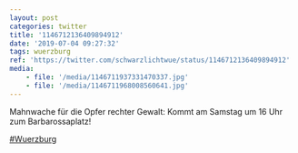 ```yaml
---
layout: post
categories: twitter
title: '1146712136409894912'
date: '2019-07-04 09:27:32'
tags: wuerzburg
ref: 'https://twitter.com/schwarzlichtwue/status/1146712136409894912'
media:
    - file: '/media/1146711937331470337.jpg'
    - file: '/media/1146711968008560641.jpg'
---
```

Mahnwache für die Opfer rechter Gewalt: Kommt am Samstag um 16 Uhr zum Barbarossaplatz!

[#Wuerzburg](/t/wuerzburg) 